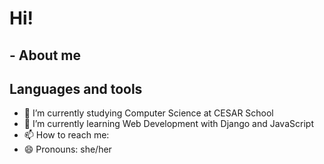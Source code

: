 # Hi!

## - About me


## Languages and tools


- 🔭 I’m currently studying Computer Science at CESAR School
- 🌱 I’m currently learning Web Development with Django and JavaScript
- 📫 How to reach me:
- 😄 Pronouns: she/her

